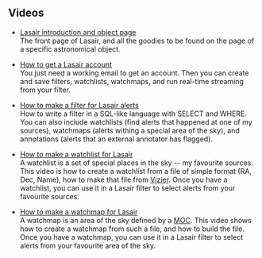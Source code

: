 ## Videos

* [Lasair introduction and object page](https://www.youtube.com/watch?v=CKunfN98AO0)  
The front page of Lasair, and all the goodies to be found on the page of a specific 
astronomical object.

* [How to get a Lasair account](https://www.youtube.com/watch?v=ekjl5DpLV_Q)  
You just need a working email to get an account. Then you can create and save filters, watchlists, watchmaps, and run real-time streaming from your filter.

* [How to make a filter for Lasair alerts](https://www.youtube.com/watch?v=FB9vCVXsABg)  
How to write a filter in a SQL-like language with SELECT and WHERE. You can also include watchlists (find alerts that happened at one of my sources), watchmaps (alerts withing a special area of the sky), and annotations (alerts that an external annotator has flagged).

* [How to make a watchlist for Lasair](https://www.youtube.com/watch?v=Aug9xxJFsqI)  
A watchlist is a set of special places in the sky -- my favourite sources. This video is how to create a watchlist from a file of simple format (RA, Dec, Name), how to make that file from
[Vizier](https://vizier.cds.unistra.fr/viz-bin/VizieR). Once you have a watchlist, you can use it in a Lasair filter to select alerts from your favourite sources.

* [How to make a watchmap for Lasair](https://www.youtube.com/watch?v=hoVEeWGOum0)  
A watchmap is an area of the sky defined by a [MOC](https://cds-astro.github.io/mocpy/). This video shows how to create a watchmap from such a file, and how to build the file. Once you have a watchmap, you can use it in a Lasair filter to select alerts from your favourite area of the sky.
